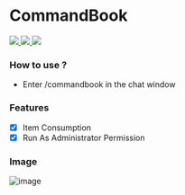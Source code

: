 <h1>CommandBook</h1>

<a href="https://www.php.net">
    <img src="https://img.shields.io/badge/PHP-777BB4?style=flat&logo=PHP&logoColor=white">
</a>

<a href="https://github.com/pmmp/Pocketmine-MP">
    <img src="https://img.shields.io/badge/PMMP-gray?style=flat">
</a>

<a id="Plugin">
    <img src="https://img.shields.io/badge/Plugin-gray?style=flat">
</a>

### How to use ?

- Enter /commandbook in the chat window

### Features

- [X] Item Consumption
- [X] Run As Administrator Permission

### Image

![image](https://user-images.githubusercontent.com/61784655/157793628-28ca1a7e-6606-4914-8847-1a0831bd3ae8.png)
